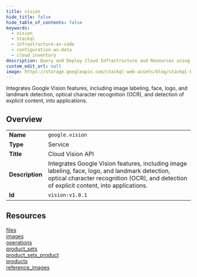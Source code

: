 ```yaml
---
title: vision
hide_title: false
hide_table_of_contents: false
keywords:
  - vision
  - stackql
  - infrastructure-as-code
  - configuration-as-data
  - cloud inventory
description: Query and Deploy Cloud Infrastructure and Resources using SQL
custom_edit_url: null
image: https://storage.googleapis.com/stackql-web-assets/blog/stackql-blog-post-featured-image.png
---
```

Integrates Google Vision features, including image labeling, face, logo, and landmark detection, optical character recognition (OCR), and detection of explicit content, into applications.  
    

## Overview
<table><tbody>
<tr><td><b>Name</b></td><td><code>google.vision</code></td></tr>
<tr><td><b>Type</b></td><td>Service</td></tr>
<tr><td><b>Title</b></td><td>Cloud Vision API</td></tr>
<tr><td><b>Description</b></td><td>Integrates Google Vision features, including image labeling, face, logo, and landmark detection, optical character recognition (OCR), and detection of explicit content, into applications.</td></tr>
<tr><td><b>Id</b></td><td><code>vision:v1.0.1</code></td></tr>
</tbody></table>

## Resources
<div class="row">
<div class="providerDocColumn">
<a href="/providers/google/vision/files/">files</a><br />
<a href="/providers/google/vision/images/">images</a><br />
<a href="/providers/google/vision/operations/">operations</a><br />
<a href="/providers/google/vision/product_sets/">product_sets</a><br />
</div>
<div class="providerDocColumn">
<a href="/providers/google/vision/product_sets_product/">product_sets_product</a><br />
<a href="/providers/google/vision/products/">products</a><br />
<a href="/providers/google/vision/reference_images/">reference_images</a><br />
</div>
</div>
